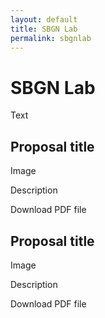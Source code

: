 ```yaml
---
layout: default
title: SBGN Lab
permalink: sbgnlab
---
```


# SBGN Lab

Text  

## Proposal title

Image  

Description  

Download PDF file  

## Proposal title

Image  

Description  

Download PDF file  
